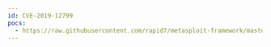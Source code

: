 ```yaml
---
id: CVE-2019-12799
pocs:
  - https://raw.githubusercontent.com/rapid7/metasploit-framework/master/modules/exploits/multi/http/shopware_createinstancefromnamedarguments_rce.rb
---
```

